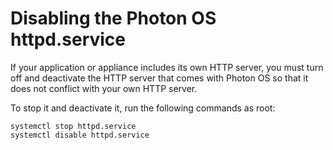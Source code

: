 # Disabling the Photon OS httpd.service

If your application or appliance includes its own HTTP server, you must turn off and deactivate the HTTP server that comes with Photon OS so that it does not conflict with your own HTTP server.

To stop it and deactivate it, run the following commands as root:


```
systemctl stop httpd.service
systemctl disable httpd.service
```
